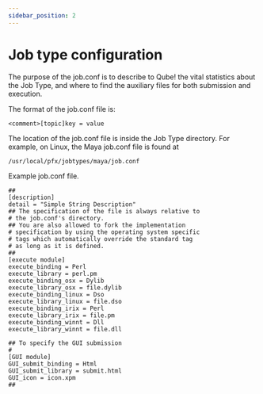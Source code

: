 ```yaml
---
sidebar_position: 2
---
```


# Job type configuration

The purpose of the job.conf is to describe to Qube! the vital statistics about
the Job Type, and where to find the auxiliary files for both submission and
execution.  

The format of the job.conf file is:

```
<comment>[topic]key = value
```

The location of the job.conf file is inside the Job Type directory. For
example, on Linux, the Maya job.conf file is found at

```
/usr/local/pfx/jobtypes/maya/job.conf
```

Example job.conf file.

```
##  
[description]  
detail = "Simple String Description"  
## The specification of the file is always relative to  
# the job.conf's directory.  
## You are also allowed to fork the implementation  
# specification by using the operating system specific  
# tags which automatically override the standard tag  
# as long as it is defined.  
##  
[execute module]  
execute_binding = Perl  
execute_library = perl.pm  
execute_binding_osx = Dylib  
execute_library_osx = file.dylib  
execute_binding_linux = Dso  
execute_library_linux = file.dso  
execute_binding_irix = Perl  
execute_library_irix = file.pm  
execute_binding_winnt = Dll  
execute_library_winnt = file.dll  
  
## To specify the GUI submission  
#  
[GUI module]  
GUI_submit_binding = Html  
GUI_submit_library = submit.html  
GUI_icon = icon.xpm  
##
```

